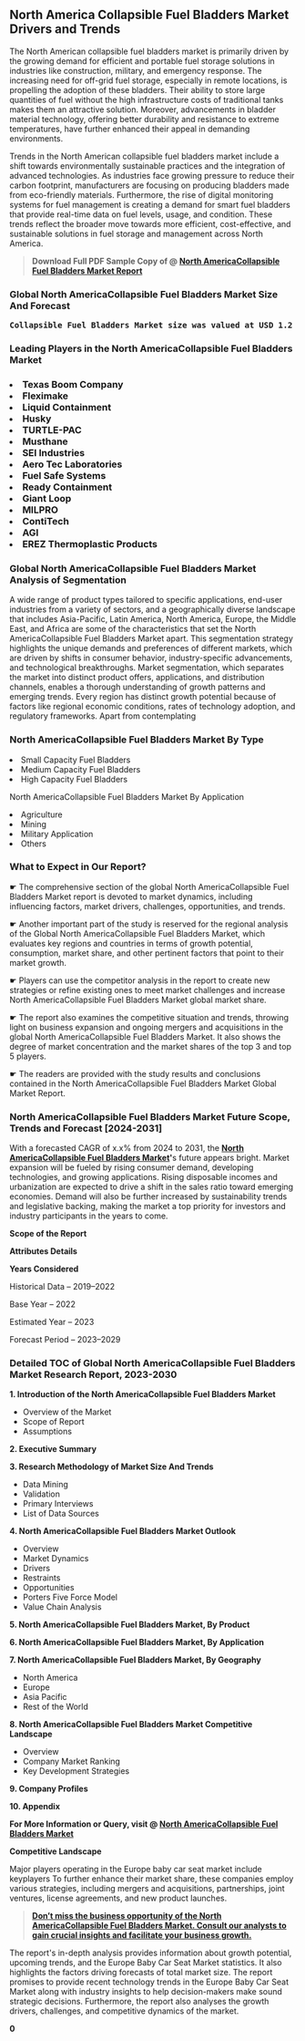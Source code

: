 <p> <h2>North America Collapsible Fuel Bladders Market Drivers and Trends</h2><p>The North American collapsible fuel bladders market is primarily driven by the growing demand for efficient and portable fuel storage solutions in industries like construction, military, and emergency response. The increasing need for off-grid fuel storage, especially in remote locations, is propelling the adoption of these bladders. Their ability to store large quantities of fuel without the high infrastructure costs of traditional tanks makes them an attractive solution. Moreover, advancements in bladder material technology, offering better durability and resistance to extreme temperatures, have further enhanced their appeal in demanding environments.</p><p>Trends in the North American collapsible fuel bladders market include a shift towards environmentally sustainable practices and the integration of advanced technologies. As industries face growing pressure to reduce their carbon footprint, manufacturers are focusing on producing bladders made from eco-friendly materials. Furthermore, the rise of digital monitoring systems for fuel management is creating a demand for smart fuel bladders that provide real-time data on fuel levels, usage, and condition. These trends reflect the broader move towards more efficient, cost-effective, and sustainable solutions in fuel storage and management across North America.</p></p><blockquote id="" class=""><strong>Download Full PDF Sample Copy of @&nbsp;<a href="https://www.verifiedmarketreports.com/download-sample/?rid=712642&utm_source=GitHub-Jan&utm_medium=280" target="_blank">North AmericaCollapsible Fuel Bladders Market Report</a>&nbsp;&nbsp;</strong></blockquote><h3 id="" class=""><strong>Global&nbsp;North AmericaCollapsible Fuel Bladders Market Size And Forecast</strong></h3><pre class="reader-text-block__code-block"><strong>Collapsible Fuel Bladders Market size was valued at USD 1.2 Billion in 2022 and is projected to reach USD 2.3 Billion by 2030, growing at a CAGR of 8.7% from 2024 to 2030.</strong></pre><h3 id="" class="">Leading Players in the&nbsp;North AmericaCollapsible Fuel Bladders Market</h3><h3 class=""></Li><Li>Texas Boom Company</Li><Li> Fleximake</Li><Li> Liquid Containment</Li><Li> Husky</Li><Li> TURTLE-PAC</Li><Li> Musthane</Li><Li> SEI Industries</Li><Li> Aero Tec Laboratories</Li><Li> Fuel Safe Systems</Li><Li> Ready Containment</Li><Li> Giant Loop</Li><Li> MILPRO</Li><Li> ContiTech</Li><Li> AGI</Li><Li> EREZ Thermoplastic Products</h3><h3 id="" class="">Global&nbsp;North AmericaCollapsible Fuel Bladders Market Analysis of Segmentation</h3><p id="" class="">A wide range of product types tailored to specific applications, end-user industries from a variety of sectors, and a geographically diverse landscape that includes Asia-Pacific, Latin America, North America, Europe, the Middle East, and Africa are some of the characteristics that set the North AmericaCollapsible Fuel Bladders Market apart. This segmentation strategy highlights the unique demands and preferences of different markets, which are driven by shifts in consumer behavior, industry-specific advancements, and technological breakthroughs. Market segmentation, which separates the market into distinct product offers, applications, and distribution channels, enables a thorough understanding of growth patterns and emerging trends. Every region has distinct growth potential because of factors like regional economic conditions, rates of technology adoption, and regulatory frameworks. Apart from contemplating</p><h3 id="" class="">North AmericaCollapsible Fuel Bladders Market&nbsp;By Type</h3><p></Li><Li>Small Capacity Fuel Bladders</Li><Li> Medium Capacity Fuel Bladders</Li><Li> High Capacity Fuel Bladders</p><div class="" data-test-id=""><p>North AmericaCollapsible Fuel Bladders Market&nbsp;By Application</p></div><p class=""></Li><Li>Agriculture</Li><Li> Mining</Li><Li> Military Application</Li><Li> Others</p><div class="" data-test-id=""><h3><span class="">What to Expect in Our Report?</span></h3></div><div class="" data-test-id=""><p><span class="">☛ The comprehensive section of the global North AmericaCollapsible Fuel Bladders Market report is devoted to market dynamics, including influencing factors, market drivers, challenges, opportunities, and trends.</span></p></div><div class="" data-test-id=""><p><span class="">☛ Another important part of the study is reserved for the regional analysis of the Global North AmericaCollapsible Fuel Bladders Market, which evaluates key regions and countries in terms of growth potential, consumption, market share, and other pertinent factors that point to their market growth.</span></p></div><div class="" data-test-id=""><p><span class="">☛ Players can use the competitor analysis in the report to create new strategies or refine existing ones to meet market challenges and increase North AmericaCollapsible Fuel Bladders Market global market share.</span></p></div><div class="" data-test-id=""><p><span class="">☛ The report also examines the competitive situation and trends, throwing light on business expansion and ongoing mergers and acquisitions in the global North AmericaCollapsible Fuel Bladders Market. It also shows the degree of market concentration and the market shares of the top 3 and top 5 players.</span></p></div><div class="" data-test-id=""><p><span class="">☛ The readers are provided with the study results and conclusions contained in the North AmericaCollapsible Fuel Bladders Market Global Market Report.</span></p></div><div class="" data-test-id=""><h3><span class="">North AmericaCollapsible Fuel Bladders Market Future Scope, Trends and Forecast [2024-2031]</span></h3></div><div class="" data-test-id=""><p><span class="">With a forecasted CAGR of x.x% from 2024 to 2031, the <strong><a href="https://www.verifiedmarketreports.com/download-sample/?rid=712642&utm_source=GitHub-Jan&utm_medium=280" target="_blank">North AmericaCollapsible Fuel Bladders Market</a>'</strong>s future appears bright. Market expansion will be fueled by rising consumer demand, developing technologies, and growing applications. Rising disposable incomes and urbanization are expected to drive a shift in the sales ratio toward emerging economies. Demand will also be further increased by sustainability trends and legislative backing, making the market a top priority for investors and industry participants in the years to come.</span></p><p id="ember66" class="ember-view reader-text-block__paragraph"><strong>Scope of the Report</strong></p><p id="ember67" class="ember-view reader-text-block__paragraph"><strong>Attributes Details</strong></p><p id="ember68" class="ember-view reader-text-block__paragraph"><strong>Years Considered</strong></p><p id="ember69" class="ember-view reader-text-block__paragraph">Historical Data &ndash; 2019&ndash;2022</p><p id="ember70" class="ember-view reader-text-block__paragraph">Base Year &ndash; 2022</p><p id="ember71" class="ember-view reader-text-block__paragraph">Estimated Year &ndash; 2023</p><p id="ember72" class="ember-view reader-text-block__paragraph">Forecast Period &ndash; 2023&ndash;2029</p></div><h3 id="" class="">Detailed TOC of Global North AmericaCollapsible Fuel Bladders Market Research Report, 2023-2030</h3><p id="" class=""><strong>1. Introduction of the North AmericaCollapsible Fuel Bladders Market</strong></p><ul><li>Overview of the Market</li><li>Scope of Report</li><li>Assumptions</li></ul><p id="" class=""><strong>2. Executive Summary</strong></p><p id="" class=""><strong>3. Research Methodology of Market Size And Trends</strong></p><ul><li>Data Mining</li><li>Validation</li><li>Primary Interviews</li><li>List of Data Sources</li></ul><p id="" class=""><strong>4. North AmericaCollapsible Fuel Bladders Market Outlook</strong></p><ul><li>Overview</li><li>Market Dynamics</li><li>Drivers</li><li>Restraints</li><li>Opportunities</li><li>Porters Five Force Model</li><li>Value Chain Analysis</li></ul><p id="" class=""><strong>5. North AmericaCollapsible Fuel Bladders Market, By Product</strong></p><p id="" class=""><strong>6. North AmericaCollapsible Fuel Bladders Market, By Application</strong></p><p id="" class=""><strong>7. North AmericaCollapsible Fuel Bladders Market, By Geography</strong></p><ul><li>North America</li><li>Europe</li><li>Asia Pacific</li><li>Rest of the World</li></ul><p id="" class=""><strong>8. North AmericaCollapsible Fuel Bladders Market Competitive Landscape</strong></p><ul><li>Overview</li><li>Company Market Ranking</li><li>Key Development Strategies</li></ul><p id="" class=""><strong>9. Company Profiles</strong></p><p id="" class=""><strong>10. Appendix</strong></p><p><strong>For More Information or Query, visit&nbsp;@ <a href="https://www.verifiedmarketreports.com/product/collapsible-fuel-bladders-market/" target="_blank">North AmericaCollapsible Fuel Bladders Market</a></strong></p><p id="ember61" class="ember-view reader-text-block__paragraph"><strong>Competitive Landscape</strong></p><p id="ember62" class="ember-view reader-text-block__paragraph">Major players operating in the Europe baby car seat market include keyplayers To further enhance their market share, these companies employ various strategies, including mergers and acquisitions, partnerships, joint ventures, license agreements, and new product launches.</p><blockquote id="ember63" class="ember-view reader-text-block__blockquote"><strong><a href="https://www.verifiedmarketreports.com/download-sample/?rid=712642&utm_source=GitHub-Jan&utm_medium=280" target="_blank">Don&rsquo;t miss the business opportunity of the North AmericaCollapsible Fuel Bladders Market. Consult our analysts to gain crucial insights and facilitate your business growth.</a></strong></blockquote><p id="ember64" class="ember-view reader-text-block__paragraph">The report's in-depth analysis provides information about growth potential, upcoming trends, and the Europe Baby Car Seat Market statistics. It also highlights the factors driving forecasts of total market size. The report promises to provide recent technology trends in the Europe Baby Car Seat Market along with industry insights to help decision-makers make sound strategic decisions. Furthermore, the report also analyses the growth drivers, challenges, and competitive dynamics of the market.</p><p class="ember-view reader-text-block__paragraph"><strong>0</strong></p>
